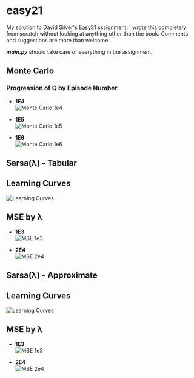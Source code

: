 # easy21
My solution to David Silver's Easy21 sssignment. I wrote this completely from scratch without looking at anything other than the book. Comments and suggestions are more than welcome!

***main.py*** should take care of everything in the assignment.

## Monte Carlo

### Progression of Q by Episode Number

* **1E4**  
![Monte Carlo 1e4](plots/monte_carlo/Q(1e+04).png)

* **1E5**  
![Monte Carlo 1e5](plots/monte_carlo/Q(1e+05).png)

* **1E6**  
![Monte Carlo 1e6](plots/monte_carlo/Q(1e+06).png)

## Sarsa(λ) - Tabular

## Learning Curves

![Learning Curves](plots/sarsa/tabular/learning_curves.png)

## MSE by λ

* **1E3**  
![MSE 1e3](plots/sarsa/tabular/mse(1e+03).png)

* **2E4**  
![MSE 2e4](plots/sarsa/tabular/mse(2e+04).png)

## Sarsa(λ) - Approximate

## Learning Curves

![Learning Curves](plots/sarsa/approx/learning_curves.png)

## MSE by λ

* **1E3**  
![MSE 1e3](plots/sarsa/approx/mse(1e+03).png)

* **2E4**  
![MSE 2e4](plots/sarsa/approx/mse(2e+04).png)
